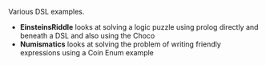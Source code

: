 Various DSL examples.

* __EinsteinsRiddle__ looks at solving a logic puzzle using prolog directly and beneath a DSL and also using the Choco
* __Numismatics__ looks at solving the problem of writing friendly expressions using a Coin Enum example
